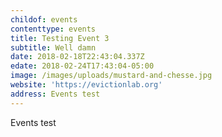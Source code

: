 ```yaml
---
childof: events
contenttype: events
title: Testing Event 3
subtitle: Well damn
date: 2018-02-18T22:43:04.337Z
edate: 2018-02-24T17:43:04-05:00
image: /images/uploads/mustard-and-chesse.jpg
website: 'https://evictionlab.org'
address: Events test
---
```

Events test

